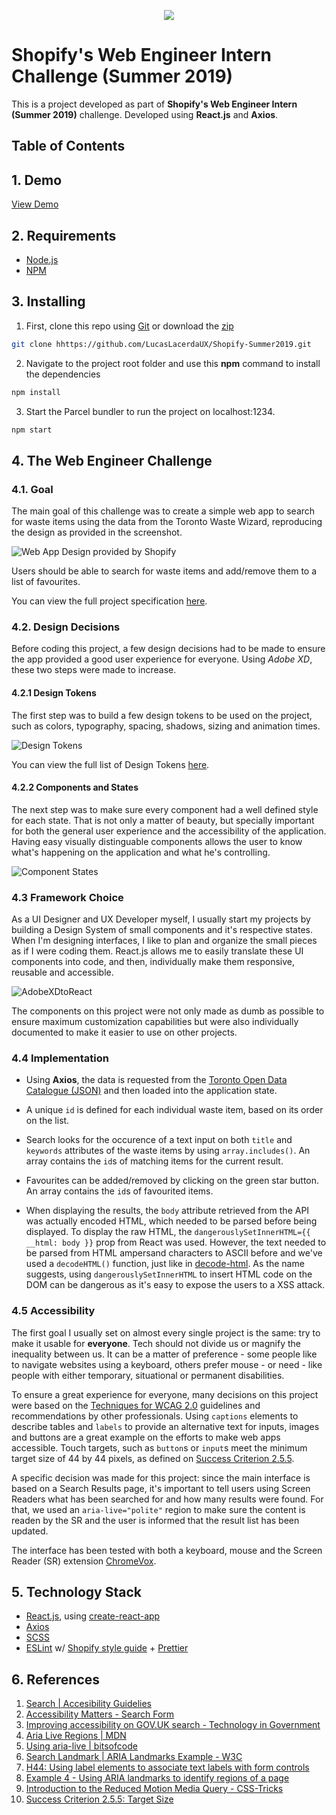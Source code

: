 <p align="center">
<img src="http://lacerda.design/Shopify2019/Logo.png"/>
</p>

# Shopify's Web Engineer Intern Challenge (Summer 2019)

This is a project developed as part of **Shopify's Web Engineer Intern (Summer 2019)** challenge. Developed using **React.js** and **Axios**.

## Table of Contents

## 1. Demo

[View Demo](https://lucaslacerdaux.github.io/Shopify-Summer2019/)

## 2. Requirements

- [Node.js](https://nodejs.org/en/)
- [NPM](https://www.npmjs.com/)

## 3. Installing

1. First, clone this repo using [Git](https://git-scm.com/) or download the [zip](https://github.com/LucasLacerdaUX/Shopify-Summer2019/archive/master.zip)

```bash
git clone hhttps://github.com/LucasLacerdaUX/Shopify-Summer2019.git
```

2. Navigate to the project root folder and use this **npm** command to install the dependencies

```bash
npm install
```

3. Start the Parcel bundler to run the project on localhost:1234.

```bash
npm start
```

## 4. The Web Engineer Challenge

### 4.1. Goal

The main goal of this challenge was to create a simple web app to search for waste items using the data from the Toronto Waste Wizard, reproducing the design as provided in the screenshot.

![Web App Design provided by Shopify](http://cdn.shopify.com/static/web-eng-challenge-summer-2019/design.png)

Users should be able to search for waste items and add/remove them to a list of favourites.

You can view the full project specification [here](challenge).

### 4.2. Design Decisions

Before coding this project, a few design decisions had to be made to ensure the app provided a good user experience for everyone. Using _Adobe XD_, these two steps were made to increase.

#### 4.2.1 Design Tokens

The first step was to build a few design tokens to be used on the project, such as colors, typography, spacing, shadows, sizing and animation times.

![Design Tokens](http://lacerda.design/Shopify2019/DesignTokens.png)

You can view the full list of Design Tokens [here](src/styles/tokens).

#### 4.2.2 Components and States

The next step was to make sure every component had a well defined style for each state. That is not only a matter of beauty, but specially important for both the general user experience and the accessibility of the application. Having easy visually distinguable components allows the user to know what's happening on the application and what he's controlling.

![Component States](http://lacerda.design/Shopify2019/Components.png)

### 4.3 Framework Choice

As a UI Designer and UX Developer myself, I usually start my projects by building a Design System of small components and it's respective states. When I'm designing interfaces, I like to plan and organize the small pieces as if I were coding them. React.js allows me to easily translate these UI components into code, and then, individually make them responsive, reusable and accessible.

![AdobeXDtoReact](http://lacerda.design/Shopify2019/XD2React.png)

The components on this project were not only made as dumb as possible to ensure maximum customization capabilities but were also individually documented to make it easier to use on other projects.

### 4.4 Implementation

- Using **Axios**, the data is requested from the [Toronto Open Data Catalogue (JSON)](https://secure.toronto.ca/cc_sr_v1/data/swm_waste_wizard_APR?limit=1000) and then loaded into the application state.

- A unique `id` is defined for each individual waste item, based on its order on the list.

- Search looks for the occurence of a text input on both `title` and `keywords` attributes of the waste items by using `array.includes()`. An array contains the `id`s of matching items for the current result.

- Favourites can be added/removed by clicking on the green star button. An array contains the `id`s of favourited items.

- When displaying the results, the `body` attribute retrieved from the API was actually encoded HTML, which needed to be parsed before being displayed. To display the raw HTML, the `dangerouslySetInnerHTML={{ __html: body }}` prop from React was used. However, the text needed to be parsed from HTML ampersand characters to ASCII before and we've used a `decodeHTML()` function, just like in [decode-html](https://github.com/intesso/decode-html). As the name suggests, using `dangerouslySetInnerHTML` to insert HTML code on the DOM can be dangerous as it's easy to expose the users to a XSS attack.

### 4.5 Accessibility

The first goal I usually set on almost every single project is the same: try to make it usable for **everyone**. Tech should not divide us or magnify the inequality between us. It can be a matter of preference - some people like to navigate websites using a keyboard, others prefer mouse - or need - like people with either temporary, situational or permanent disabilities.

To ensure a great experience for everyone, many decisions on this project were based on the [Techniques for WCAG 2.0](https://www.w3.org/TR/WCAG20-TECHS/) guidelines and recommendations by other professionals. Using `captions` elements to describe tables and `labels` to provide an alternative text for inputs, images and buttons are a great example on the efforts to make web apps accessible. Touch targets, such as `button`s or `input`s meet the minimum target size of 44 by 44 pixels, as defined on [Success Criterion 2.5.5](https://www.w3.org/WAI/WCAG21/Understanding/target-size.html).

A specific decision was made for this project: since the main interface is based on a Search Results page, it's important to tell users using Screen Readers what has been searched for and how many results were found. For that, we used an `aria-live="polite"` region to make sure the content is readen by the SR and the user is informed that the result list has been updated.

The interface has been tested with both a keyboard, mouse and the Screen Reader (SR) extension [ChromeVox](https://chrome.google.com/webstore/detail/chromevox/kgejglhpjiefppelpmljglcjbhoiplfn?hl=pt-BR).

## 5. Technology Stack

- [React.js](https://reactjs.org), using [create-react-app](https://facebook.github.io/create-react-app)
- [Axios](https://github.com/axios/axios)
- [SCSS](https://sass-lang.com/)
- [ESLint](https://eslint.org/) w/ [Shopify style guide](https://www.npmjs.com/package/eslint-plugin-shopify) + [Prettier](https://github.com/prettier/prettier)

## 6. References

1. [Search | Accesibility Guidelies](http://web-accessibility.carnegiemuseums.org/code/search/)
2. [Accessibility Matters - Search Form](https://www.a11ymatters.com/pattern/accessible-search/)
3. [Improving accessibility on GOV.UK search - Technology in Government](https://gdstechnology.blog.gov.uk/2014/08/14/improving-accessibility-on-gov-uk-search/)
4. [Aria Live Regions | MDN](https://developer.mozilla.org/en-US/docs/Web/Accessibility/ARIA/ARIA_Live_Regions)
5. [Using aria-live | bitsofcode](https://bitsofco.de/using-aria-live/)
6. [Search Landmark | ARIA Landmarks Example - W3C](https://www.w3.org/TR/wai-aria-practices/examples/landmarks/search.html)
7. [H44: Using label elements to associate text labels with form controls](https://www.w3.org/TR/WCAG20-TECHS/H44.html)
8. [Example 4 - Using ARIA landmarks to identify regions of a page](https://www.w3.org/WAI/WCAG21/Techniques/aria/ARIA11)
9. [Introduction to the Reduced Motion Media Query - CSS-Tricks](https://css-tricks.com/introduction-reduced-motion-media-query/)
10. [Success Criterion 2.5.5: Target Size](https://www.w3.org/WAI/WCAG21/Understanding/target-size.html)
